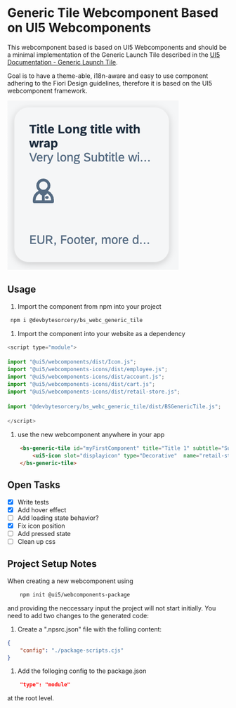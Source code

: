 # Generic Tile Webcomponent Based on UI5 Webcomponents

 This webcomponent based is based on UI5 Webcomponents and should be a minimal implementation of the Generic Launch Tile described in the [UI5 Documentation - Generic Launch Tile](<https://ui5.sap.com/#/entity/sap.m.GenericTile/sample/sap.m.sample.GenericTileAsLaunchTile>).

 Goal is to have a theme-able, i18n-aware and easy to use component adhering to the Fiori Design guidelines, therefore it is based on the UI5 webcomponent framework.

 ![Tile example](./docs/assets/tile_example.png)

## Usage

1. Import the component from npm into your project

```bash
 npm i @devbytesorcery/bs_webc_generic_tile
```

1. Import the component into your website as a dependency

```javascript
<script type="module">

import "@ui5/webcomponents/dist/Icon.js";
import "@ui5/webcomponents-icons/dist/employee.js";
import "@ui5/webcomponents-icons/dist/account.js";
import "@ui5/webcomponents-icons/dist/cart.js";
import "@ui5/webcomponents-icons/dist/retail-store.js";

import "@devbytesorcery/bs_webc_generic_tile/dist/BSGenericTile.js";

</script>
```

1. use the new webcomponent anywhere in your app

```html
    <bs-generic-tile id="myFirstComponent" title="Title 1" subtitle="Subtitle" footer="EUR">
        <ui5-icon slot="displayicon" type="Decorative"  name="retail-store"></ui5-icon>
	</bs-generic-tile>
```

## Open Tasks

- [X] Write tests
- [X] Add hover effect
- [ ] Add loading state behavior?
- [X] Fix icon position
- [ ] Add pressed state
- [ ] Clean up css

## Project Setup Notes

When creating a new webcomponent using

```bash
    npm init @ui5/webcomponents-package
```

and providing the neccessary input the project will not start initially.
You need to add two changes to the generated code:

1. Create a ".npsrc.json" file with the folling content:

```json
{
    "config": "./package-scripts.cjs"
}
````

1. Add the folloging config to the package.json

```json
    "type": "module"
````

at the root level.

